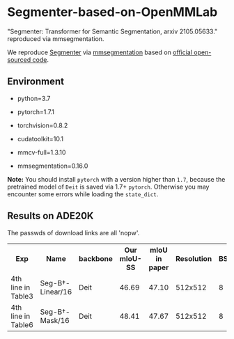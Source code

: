 # Segmenter-based-on-OpenMMLab
"Segmenter: Transformer for Semantic Segmentation, arxiv 2105.05633." reproduced via mmsegmentation.

We reproduce [Segmenter](https://arxiv.org/pdf/2105.05633.pdf) via [mmsegmentation](https://github.com/open-mmlab/mmsegmentation) 
based on [official open-sourced code](https://github.com/rstrudel/segmenter).

## Environment
- python=3.7

- pytorch=1.7.1

- torchvision=0.8.2

- cudatoolkit=10.1

- mmcv-full=1.3.10

- mmsegmentation=0.16.0

**Note:** You should install `pytorch` with a version higher than `1.7`, because the pretrained model of `Deit` is saved via 1.7+ 
`pytorch`. Otherwise you may encounter some errors while loading the `state_dict`.

## Results on ADE20K

The passwds of download links are all 'nopw'.
<table>
  <tr>
    <th>Exp</th>
    <th>Name</th>
    <th>backbone</th>
    <th>Our mIoU-SS </th>
    <th>mIoU in paper</th>
    <th>Resolution</th>
    <th>BS</th>
    <th colspan="3">Download</th>
  </tr>
<tr>
    <td>4th line in Table3</td>
    <td>Seg-B<span>&#8224;</span>-Linear/16</td>
    <td>Deit</td>
    <td> 46.69 </td>
    <td> 47.10 </td>
    <td>512x512</td>
    <td>8</td>
    <td><a href="https://pan.baidu.com/s/1M5oNIAjeiKjM22FydEUlMg">model</a></td>
    <td><a href="https://drive.google.com/file/d/1Mt3vxst6_fBi_iaJxfXKOh4bO2fI4b9r/view?usp=sharing">config</a></td>    
    <td><a href="https://drive.google.com/file/d/1wLjCIyG8gP5OUC0vImRVmOtxdm6kmZ-W/view?usp=sharing">log</a></td>
</tr>
<tr>
    <td>4th line in Table6</td>
    <td>Seg-B<span>&#8224;</span>-Mask/16</td>
    <td>Deit</td>
    <td> 48.41 </td>
    <td> 47.67 </td>
    <td>512x512</td>
    <td>8</td>
    <td><a href="https://pan.baidu.com/s/1Rs6xDy2R5YAu5cSsPd2abA">model</a></td>
    <td><a href="https://drive.google.com/file/d/1SDWrkzjvZiwRQLDdgdvEAL30qYsOAbYP/view?usp=sharing">config</a></td>
    <td><a href="https://drive.google.com/file/d/1iPSTNzMsumptvfCUBd2X4yUDNc-yFqM1/view?usp=sharing">log</a></td>
</tr>
</table>
